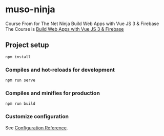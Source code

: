 # muso-ninja  
Course From for The Net Ninja Build Web Apps with Vue JS 3 & Firebase  
The Course is [Build Web Apps with Vue JS 3 & Firebase](https://www.udemy.com/course/build-web-apps-with-vuejs-firebase)

## Project setup
```
npm install
```

### Compiles and hot-reloads for development
```
npm run serve
```

### Compiles and minifies for production
```
npm run build
```

### Customize configuration
See [Configuration Reference](https://cli.vuejs.org/config/).
